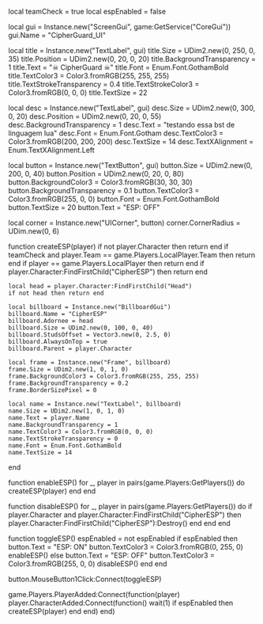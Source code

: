 local teamCheck = true
local espEnabled = false

local gui = Instance.new("ScreenGui", game:GetService("CoreGui"))
gui.Name = "CipherGuard_UI"


local title = Instance.new("TextLabel", gui)
title.Size = UDim2.new(0, 250, 0, 35)
title.Position = UDim2.new(0, 20, 0, 20)
title.BackgroundTransparency = 1
title.Text = "☠ CipherGuard ☠"
title.Font = Enum.Font.GothamBold
title.TextColor3 = Color3.fromRGB(255, 255, 255)
title.TextStrokeTransparency = 0.4
title.TextStrokeColor3 = Color3.fromRGB(0, 0, 0)
title.TextSize = 22

local desc = Instance.new("TextLabel", gui)
desc.Size = UDim2.new(0, 300, 0, 20)
desc.Position = UDim2.new(0, 20, 0, 55)
desc.BackgroundTransparency = 1
desc.Text = "testando essa bst de linguagem lua"
desc.Font = Enum.Font.Gotham
desc.TextColor3 = Color3.fromRGB(200, 200, 200)
desc.TextSize = 14
desc.TextXAlignment = Enum.TextXAlignment.Left

local button = Instance.new("TextButton", gui)
button.Size = UDim2.new(0, 200, 0, 40)
button.Position = UDim2.new(0, 20, 0, 80)
button.BackgroundColor3 = Color3.fromRGB(30, 30, 30)
button.BackgroundTransparency = 0.1
button.TextColor3 = Color3.fromRGB(255, 0, 0)
button.Font = Enum.Font.GothamBold
button.TextSize = 20
button.Text = "ESP: OFF"

local corner = Instance.new("UICorner", button)
corner.CornerRadius = UDim.new(0, 6)

function createESP(player)
	if not player.Character then return end
	if teamCheck and player.Team == game.Players.LocalPlayer.Team then return end
	if player == game.Players.LocalPlayer then return end
	if player.Character:FindFirstChild("CipherESP") then return end

	local head = player.Character:FindFirstChild("Head")
	if not head then return end

	local billboard = Instance.new("BillboardGui")
	billboard.Name = "CipherESP"
	billboard.Adornee = head
	billboard.Size = UDim2.new(0, 100, 0, 40)
	billboard.StudsOffset = Vector3.new(0, 2.5, 0)
	billboard.AlwaysOnTop = true
	billboard.Parent = player.Character

	local frame = Instance.new("Frame", billboard)
	frame.Size = UDim2.new(1, 0, 1, 0)
	frame.BackgroundColor3 = Color3.fromRGB(255, 255, 255)
	frame.BackgroundTransparency = 0.2
	frame.BorderSizePixel = 0

	local name = Instance.new("TextLabel", billboard)
	name.Size = UDim2.new(1, 0, 1, 0)
	name.Text = player.Name
	name.BackgroundTransparency = 1
	name.TextColor3 = Color3.fromRGB(0, 0, 0)
	name.TextStrokeTransparency = 0
	name.Font = Enum.Font.GothamBold
	name.TextSize = 14
end


function enableESP()
	for _, player in pairs(game.Players:GetPlayers()) do
		createESP(player)
	end
end

function disableESP()
	for _, player in pairs(game.Players:GetPlayers()) do
		if player.Character and player.Character:FindFirstChild("CipherESP") then
			player.Character:FindFirstChild("CipherESP"):Destroy()
		end
	end
end

function toggleESP()
	espEnabled = not espEnabled
	if espEnabled then
		button.Text = "ESP: ON"
		button.TextColor3 = Color3.fromRGB(0, 255, 0)
		enableESP()
	else
		button.Text = "ESP: OFF"
		button.TextColor3 = Color3.fromRGB(255, 0, 0)
		disableESP()
	end
end

button.MouseButton1Click:Connect(toggleESP)

game.Players.PlayerAdded:Connect(function(player)
	player.CharacterAdded:Connect(function()
		wait(1)
		if espEnabled then
			createESP(player)
		end
	end)
end)
